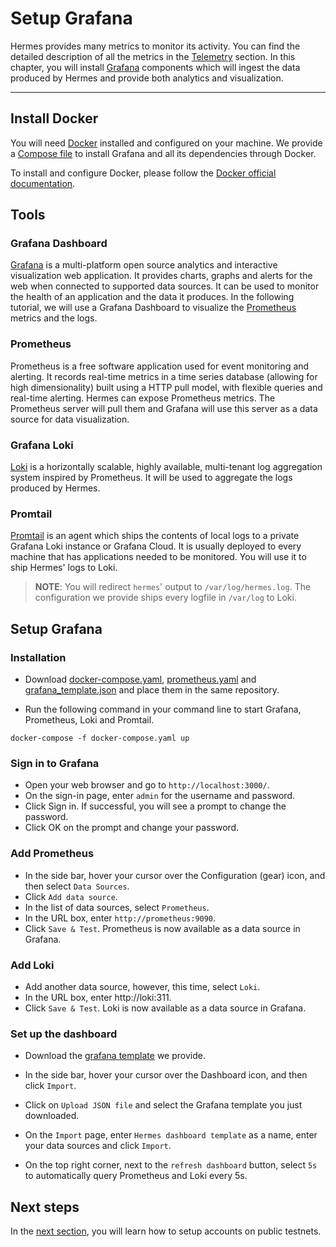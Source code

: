 # Setup Grafana

Hermes provides many metrics to monitor its activity. You can find the detailed description of all the metrics in the [Telemetry](../../documentation/telemetry/index.md) section. In this chapter, you will install [Grafana](https://grafana.com/) components which will ingest the data produced by Hermes and provide both analytics and visualization.

---
## Install Docker

You will need [Docker](https://www.docker.com/) installed and configured on your machine. We provide a [Compose file](../../assets/docker-compose.yaml) to install Grafana and all its dependencies through Docker. 

To install and configure Docker, please follow the [Docker official documentation](https://docs.docker.com/get-docker/).

## Tools

### Grafana Dashboard
[Grafana](https://grafana.com/) is a multi-platform open source analytics and interactive visualization web application. It provides charts, graphs and alerts for the web when connected to supported data sources. It can be used to monitor the health of an application and the data it produces. In the following tutorial, we will use a Grafana Dashboard to visualize the [Prometheus](https://prometheus.io/) metrics and the logs.

### Prometheus

Prometheus is a free software application used for event monitoring and alerting. It records real-time metrics in a time series database (allowing for high dimensionality) built using a HTTP pull model, with flexible queries and real-time alerting. Hermes can expose Prometheus metrics. The Prometheus server will pull them and Grafana will use this server as a data source for data visualization.

### Grafana Loki 

[Loki](https://grafana.com/oss/loki/) is a horizontally scalable, highly available, multi-tenant log aggregation system inspired by Prometheus. It will be used to aggregate the logs produced by Hermes. 

### Promtail

[Promtail](https://grafana.com/docs/loki/latest/clients/promtail/) is an agent which ships the contents of local logs to a private Grafana Loki instance or Grafana Cloud. It is usually deployed to every machine that has applications needed to be monitored. You will use it to ship Hermes' logs to Loki.

>__NOTE__: You will redirect `hermes`' output to `/var/log/hermes.log`. The configuration we provide ships every logfile in `/var/log` to Loki.

## Setup Grafana

### Installation
- Download [docker-compose.yaml](../../assets/docker-compose.yaml), [prometheus.yaml](../../assets/docker-compose.yaml) and [grafana_template.json](../../assets/grafana_template.json) and place them in the same repository. 

- Run the following command in your command line to start Grafana, Prometheus, Loki and Promtail.
```
docker-compose -f docker-compose.yaml up
```

### Sign in to Grafana

- Open your web browser and go to `http://localhost:3000/`.
- On the sign-in page, enter `admin` for the username and password.
- Click Sign in.
    If successful, you will see a prompt to change the password.
- Click OK on the prompt and change your password.

### Add Prometheus

- In the side bar, hover your cursor over the Configuration (gear) icon, and then select `Data Sources`.
- Click `Add data source`.
- In the list of data sources, select `Prometheus`.
- In the URL box, enter `http://prometheus:9090`.
- Click `Save & Test`.
    Prometheus is now available as a data source in Grafana.

### Add Loki

- Add another data source, however, this time, select `Loki`.
- In the URL box, enter http://loki:311.
- Click `Save & Test`.
    Loki is now available as a data source in Grafana.

### Set up the dashboard

- Download the [grafana template](../../assets/grafana_template.json) we provide. 

- In the side bar, hover your cursor over the Dashboard icon, and then click `Import`.

- Click on `Upload JSON file` and select the Grafana template you just downloaded.

- On the `Import` page, enter `Hermes dashboard template` as a name, enter your data sources and click `Import`.

- On the top right corner, next to the `refresh dashboard` button, select `5s` to automatically query Prometheus and Loki every 5s.

## Next steps

In the [next section](./setup-hermes.md), you will learn how to setup accounts on public testnets.